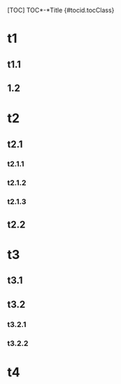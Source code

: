 [TOC] TOC*-*Title {#tocid.tocClass}



# t1

## t1.1

## 1.2

# t2

## t2.1

### t2.1.1

### t2.1.2

### t2.1.3

## t2.2

# t3

## t3.1

## t3.2

### t3.2.1

### t3.2.2

# t4

